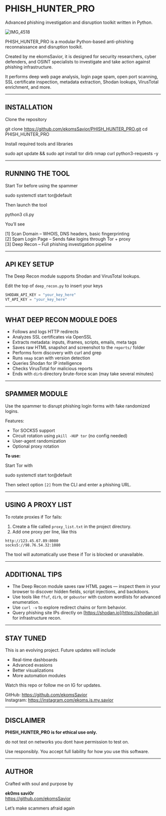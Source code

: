 # PHISH_HUNTER_PRO

Advanced phishing investigation and disruption toolkit written in Python.

![IMG_4518](https://github.com/user-attachments/assets/7a5d70cd-b3cc-4bc3-94e7-f80d9fa8eeec)

PHISH_HUNTER_PRO is a modular Python-based anti-phishing reconnaissance and disruption toolkit.  

Created by me ekomsSavior, it is designed for security researchers, cyber defenders, and OSINT specialists to investigate and take action against phishing infrastructure.

It performs deep web page analysis, login page spam, open port scanning, SSL certificate inspection, metadata extraction, Shodan lookups, VirusTotal enrichment, and more.

---

## INSTALLATION

Clone the repository


git clone https://github.com/ekomsSavior/PHISH_HUNTER_PRO.git
cd PHISH_HUNTER_PRO

Install required tools and libraries

sudo apt update && sudo apt install tor dirb nmap curl python3-requests -y

---

## RUNNING THE TOOL

Start Tor before using the spammer


sudo systemctl start tor@default

Then launch the tool


python3 cli.py

You’ll see

[1] Scan Domain           – WHOIS, DNS headers, basic fingerprinting  
[2] Spam Login Page       – Sends fake logins through Tor + proxy  
[3] Deep Recon            – Full phishing investigation pipeline

---

## API KEY SETUP

The Deep Recon module supports Shodan and VirusTotal lookups.

Edit the top of `deep_recon.py` to insert your keys

```python
SHODAN_API_KEY = "your_key_here"
VT_API_KEY = "your_key_here"
```

---

## WHAT DEEP RECON MODULE DOES

- Follows and logs HTTP redirects  
- Analyzes SSL certificates via OpenSSL  
- Extracts metadata: inputs, iframes, scripts, emails, meta tags  
- Saves raw HTML snapshot and screenshot to the `reports/` folder  
- Performs form discovery with curl and grep  
- Runs `nmap` scan with version detection  
- Queries Shodan for IP intelligence  
- Checks VirusTotal for malicious reports  
- Ends with `dirb` directory brute-force scan (may take several minutes)

---

## SPAMMER MODULE

Use the spammer to disrupt phishing login forms with fake randomized logins.

Features:
- Tor SOCKS5 support  
- Circuit rotation using `pkill -HUP tor` (no config needed)  
- User-agent randomization  
- Optional proxy rotation  

**To use:**

Start Tor with


sudo systemctl start tor@default

Then select option `[2]` from the CLI and enter a phishing URL.

---

## USING A PROXY LIST

To rotate proxies if Tor fails:

1. Create a file called `proxy_list.txt` in the project directory.
2. Add one proxy per line, like this

```
http://123.45.67.89:8080
socks5://98.76.54.32:1080
```

The tool will automatically use these if Tor is blocked or unavailable.

---

## ADDITIONAL TIPS

- The Deep Recon module saves raw HTML pages — inspect them in your browser to discover hidden fields, script injections, and backdoors.  
- Use tools like `ffuf`, `dirb`, or `gobuster` with custom wordlists for advanced enumeration.  
- Use `curl -v` to explore redirect chains or form behavior.  
- Query phishing site IPs directly on [https://shodan.io](https://shodan.io) for infrastructure recon.

---

## STAY TUNED

This is an evolving project. Future updates will include

- Real-time dashboards  
- Advanced evasions  
- Better visualizations  
- More automation modules  

Watch this repo or follow me on IG for updates.

GitHub: https://github.com/ekomsSavior  
Instagram: https://instagram.com/ekoms.is.my.savior  

---

## DISCLAIMER

**PHISH_HUNTER_PRO is for ethical use only.**  

do not test on networks you dont have permission to test on.

Use responsibly. You accept full liability for how you use this software.

---

## AUTHOR

Crafted with soul and purpose by

**ek0ms savi0r**  
https://github.com/ekomsSavior

Let’s make scammers afraid again
